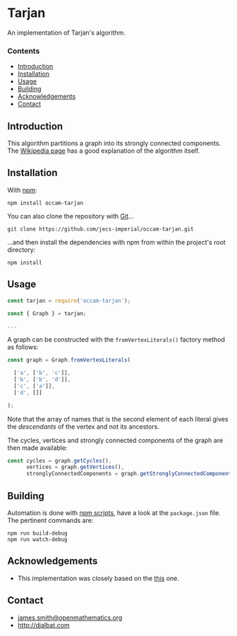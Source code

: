 # Tarjan

An implementation of Tarjan's algorithm.

### Contents

- [Introduction](#introduction)
- [Installation](#installation)
- [Usage](#usage)
- [Building](#building)
- [Acknowledgements](#acknowledgements)
- [Contact](#contact)

## Introduction

This algorithm partitions a graph into its strongly connected components. The [Wikipedia page](https://en.wikipedia.org/wiki/Tarjan%27s_strongly_connected_components_algorithm) has a good explanation of the algorithm itself.

## Installation

With [npm](https://www.npmjs.com/):

    npm install occam-tarjan

You can also clone the repository with [Git](https://git-scm.com/)...

    git clone https://github.com/jecs-imperial/occam-tarjan.git

...and then install the dependencies with npm from within the project's root directory:

    npm install

## Usage

```js
const tarjan = require('occam-tarjan');

const { Graph } = tarjan;

...
```
A graph can be constructed with the `fromVertexLiterals()` factory method as follows:

```js
const graph = Graph.fromVertexLiterals(

  ['a', ['b', 'c']],
  ['b', ['b', 'd']],
  ['c', ['a']],
  ['d', []]

);
```

Note that the array of names that is the second element of each literal gives the *descendants* of the vertex and not its ancestors.

The cycles, vertices and strongly connected components of the graph are then made available:

```js
const cycles = graph.getCycles(),
      vertices = graph.getVertices(),
      stronglyConnectedComponents = graph.getStronglyConnectedComponents();
```

## Building

Automation is done with [npm scripts](https://docs.npmjs.com/misc/scripts), have a look at the `package.json` file. The pertinent commands are:

    npm run build-debug
    npm run watch-debug

## Acknowledgements

* This implementation was closely based on the [this](https://github.com/tmont/tarjan-graph) one.

## Contact

* james.smith@openmathematics.org
* http://djalbat.com
